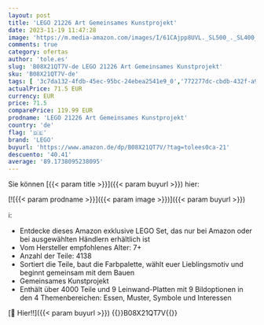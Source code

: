 ```yaml
---
layout: post
title: 'LEGO 21226 Art Gemeinsames Kunstprojekt'
date: 2023-11-19 11:47:28
image: 'https://m.media-amazon.com/images/I/61CAjpp8UVL._SL500_._SL400_.jpg'
comments: true
category: ofertas
author: 'tole.es'
slug: 'B08X21QT7V-de LEGO 21226 Art Gemeinsames Kunstprojekt'
sku: 'B08X21QT7V-de'
tags: [ '3c7da132-4fdb-45ec-95bc-24ebea2541e9_0','772277dc-cbdb-432f-a915-25a321e9ed8c_0','772277dc-cbdb-432f-a915-25a321e9ed8c_3901','772277dc-cbdb-432f-a915-25a321e9ed8c_4001','Arborist Merchandising Root','Bauspielzeug & Konstruktionsspielzeug','Bauspielzeugsets','Bereit für den Schulanfang','Best Selling','Custom Stores','LEGO','Lernaktivitäten und MINT','Schulbedarf','Self Service','Special Features Stores','Spielzeug','Spielzeug Outlet','Stores','Xmas23 Most wanted Toys','e26659c6-d1cd-45cb-800b-2f9b432b8572_0','e26659c6-d1cd-45cb-800b-2f9b432b8572_5901','lego','​Bücher','🇩🇪', ]
actualPrice: 71.5 EUR
currency: EUR
price: 71.5
comparePrice: 119.99 EUR
prodname: 'LEGO 21226 Art Gemeinsames Kunstprojekt'
country: 'de'
flag: '🇩🇪'
brand: 'LEGO'
buyurl: 'https://www.amazon.de/dp/B08X21QT7V/?tag=tolees0ca-21'
descuento: '40.41'
average: '89.1738095238095'
---
```


Sie können [{{< param title >}}]({{< param buyurl >}}) hier:

[![{{< param prodname >}}]({{< param image >}})]({{< param buyurl >}})

ℹ️:

- Entdecke dieses Amazon exklusive LEGO Set, das nur bei Amazon oder bei ausgewählten Händlern erhältlich ist
- Vom Hersteller empfohlenes Alter: 7+
- Anzahl der Teile: 4138
- Sortiert die Teile, baut die Farbpalette, wählt euer Lieblingsmotiv und beginnt gemeinsam mit dem Bauen
- Gemeinsames Kunstprojekt
- Enthält über 4000 Teile und 9 Leinwand-Platten mit 9 Bildoptionen in den 4 Themenbereichen: Essen, Muster, Symbole und Interessen

[🛒 Hier!!]({{< param buyurl >}})
{{<world>}}B08X21QT7V{{</world>}}
